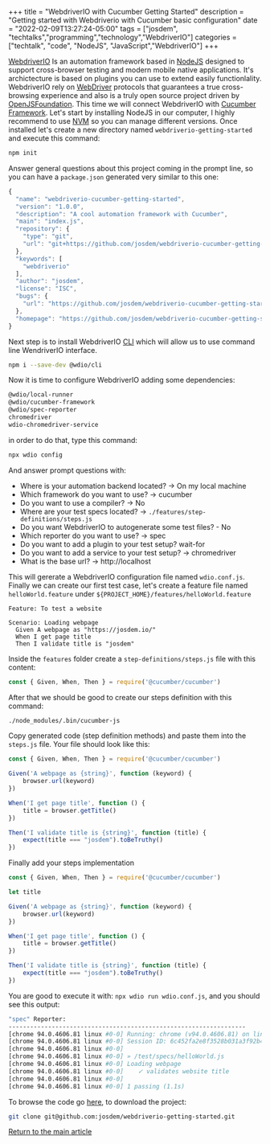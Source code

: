 +++
title =  "WebdriverIO with Cucumber Getting Started"
description = "Getting started with Webdriverio with Cucumber basic configuration"
date = "2022-02-09T13:27:24-05:00"
tags = ["josdem", "techtalks","programming","technology","WebdriverIO"]
categories = ["techtalk", "code", "NodeJS", "JavaScript","WebdriverIO"]
+++

[WebdriverIO](https://webdriver.io/) Is an automation framework based in [NodeJS](https://nodejs.org/en/) designed to support cross-browser testing and modern mobile native applications. It's archictecture is based on plugins you can use to extend easily functionlality. WebdriverIO rely on [WebDriver](https://w3c.github.io/webdriver/) protocols that guarantees a true cross-browsing experience and also is a truly open source project driven by [OpenJSFoundation](https://openjsf.org/). This time we will connect WebdriverIO with [Cucumber Framework](https://cucumber.io/). Let's start by installing NodeJS in our computer, I highly recommend to use [NVM](https://github.com/nvm-sh/nvm) so you can manage different versions. Once installed let's create a new directory named `webdriverio-getting-started` and execute this command:

```bash
npm init
```

Answer general questions about this project coming in the prompt line, so you can have a `package.json` generated very similar to this one:

```javascript
{
  "name": "webdriverio-cucumber-getting-started",
  "version": "1.0.0",
  "description": "A cool automation framework with Cucumber",
  "main": "index.js",
  "repository": {
    "type": "git",
    "url": "git+https://github.com/josdem/webdriverio-cucumber-getting-started.git"
  },
  "keywords": [
    "webdriverio"
  ],
  "author": "josdem",
  "license": "ISC",
  "bugs": {
    "url": "https://github.com/josdem/webdriverio-cucumber-getting-started/issues"
  },
  "homepage": "https://github.com/josdem/webdriverio-cucumber-getting-started#readme"
}
```

Next step is to install WebdriverIO [CLI](https://www.npmjs.com/package/@wdio/cli) which will allow us to use command line WendriverIO interface.


```bash
npm i --save-dev @wdio/cli
```

Now it is time to configure WebdriverIO adding some dependencies:

```bash
@wdio/local-runner
@wdio/cucumber-framework
@wdio/spec-reporter
chromedriver
wdio-chromedriver-service
```

in order to do that, type this command:

```bash
npx wdio config
```

And answer prompt questions with:

- Where is your automation backend located? -> On my local machine
- Which framework do you want to use? -> cucumber
- Do you want to use a compiler? -> No
- Where are your test specs located? -> `./features/step-definitions/steps.js`
- Do you want WebdriverIO to autogenerate some test files? - No
- Which reporter do you want to use? -> spec
- Do you want to add a plugin to your test setup? wait-for
- Do you want to add a service to your test setup? -> chromedriver
- What is the base url? -> http://localhost

This will gererate a WebdriverIO configuration file named `wdio.conf.js`. Finally we can create our first test case, let's create a feature file named `helloWorld.feature` under `${PROJECT_HOME}/features/helloWorld.feature`

```gherkin
Feature: To test a website

Scenario: Loading webpage
  Given A webpage as "https://josdem.io/"
  When I get page title
  Then I validate title is "josdem"
```

Inside the `features` folder create a `step-definitions/steps.js` file with this content:

```javascript
const { Given, When, Then } = require('@cucumber/cucumber')
```

After that we should be good to create our steps definition with this command:

```bash
./node_modules/.bin/cucumber-js
```

Copy generated code (step definition methods) and paste them into the `steps.js` file. Your file should look like this:

```javascript
const { Given, When, Then } = require('@cucumber/cucumber')

Given('A webpage as {string}', function (keyword) {
    browser.url(keyword)
})

When('I get page title', function () {
    title = browser.getTitle()
})

Then('I validate title is {string}', function (title) {
    expect(title === "josdem").toBeTruthy()
})
```

Finally add your steps implementation


```javascript
const { Given, When, Then } = require('@cucumber/cucumber')

let title

Given('A webpage as {string}', function (keyword) {
    browser.url(keyword)
})

When('I get page title', function () {
    title = browser.getTitle()
})

Then('I validate title is {string}', function (title) {
    expect(title === "josdem").toBeTruthy()
})
```

You are good to execute it with: `npx wdio run wdio.conf.js`, and you should see this output:

```bash
"spec" Reporter:
------------------------------------------------------------------
[chrome 94.0.4606.81 linux #0-0] Running: chrome (v94.0.4606.81) on linux
[chrome 94.0.4606.81 linux #0-0] Session ID: 6c452fa2e8f3528b031a3f92b47620e3
[chrome 94.0.4606.81 linux #0-0]
[chrome 94.0.4606.81 linux #0-0] » /test/specs/helloWorld.js
[chrome 94.0.4606.81 linux #0-0] Loading webpage
[chrome 94.0.4606.81 linux #0-0]    ✓ validates website title
[chrome 94.0.4606.81 linux #0-0]
[chrome 94.0.4606.81 linux #0-0] 1 passing (1.1s)
```


To browse the code go [here](https://github.com/josdem/webdriverio-getting-started), to download the project:

```bash
git clone git@github.com:josdem/webdriverio-getting-started.git
```

[Return to the main article](/techtalk/ux)
